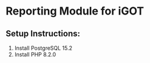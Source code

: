 # Reporting Module for iGOT

## Setup Instructions:

1. Install PostgreSQL 15.2
1. Install PHP 8.2.0